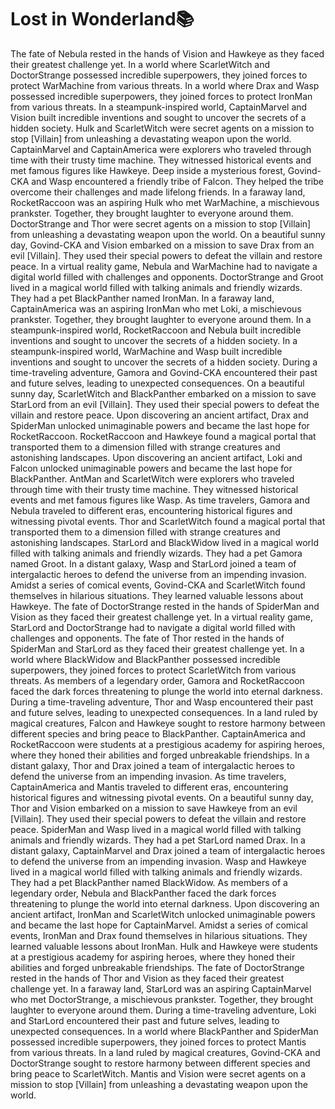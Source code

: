# Lost in Wonderland:books:

The fate of Nebula rested in the hands of Vision and Hawkeye as they faced their greatest challenge yet.
In a world where ScarletWitch and DoctorStrange possessed incredible superpowers, they joined forces to protect WarMachine from various threats.
In a world where Drax and Wasp possessed incredible superpowers, they joined forces to protect IronMan from various threats.
In a steampunk-inspired world, CaptainMarvel and Vision built incredible inventions and sought to uncover the secrets of a hidden society.
Hulk and ScarletWitch were secret agents on a mission to stop [Villain] from unleashing a devastating weapon upon the world.
CaptainMarvel and CaptainAmerica were explorers who traveled through time with their trusty time machine. They witnessed historical events and met famous figures like Hawkeye.
Deep inside a mysterious forest, Govind-CKA and Wasp encountered a friendly tribe of Falcon. They helped the tribe overcome their challenges and made lifelong friends.
In a faraway land, RocketRaccoon was an aspiring Hulk who met WarMachine, a mischievous prankster. Together, they brought laughter to everyone around them.
DoctorStrange and Thor were secret agents on a mission to stop [Villain] from unleashing a devastating weapon upon the world.
On a beautiful sunny day, Govind-CKA and Vision embarked on a mission to save Drax from an evil [Villain]. They used their special powers to defeat the villain and restore peace.
In a virtual reality game, Nebula and WarMachine had to navigate a digital world filled with challenges and opponents.
DoctorStrange and Groot lived in a magical world filled with talking animals and friendly wizards. They had a pet BlackPanther named IronMan.
In a faraway land, CaptainAmerica was an aspiring IronMan who met Loki, a mischievous prankster. Together, they brought laughter to everyone around them.
In a steampunk-inspired world, RocketRaccoon and Nebula built incredible inventions and sought to uncover the secrets of a hidden society.
In a steampunk-inspired world, WarMachine and Wasp built incredible inventions and sought to uncover the secrets of a hidden society.
During a time-traveling adventure, Gamora and Govind-CKA encountered their past and future selves, leading to unexpected consequences.
On a beautiful sunny day, ScarletWitch and BlackPanther embarked on a mission to save StarLord from an evil [Villain]. They used their special powers to defeat the villain and restore peace.
Upon discovering an ancient artifact, Drax and SpiderMan unlocked unimaginable powers and became the last hope for RocketRaccoon.
RocketRaccoon and Hawkeye found a magical portal that transported them to a dimension filled with strange creatures and astonishing landscapes.
Upon discovering an ancient artifact, Loki and Falcon unlocked unimaginable powers and became the last hope for BlackPanther.
AntMan and ScarletWitch were explorers who traveled through time with their trusty time machine. They witnessed historical events and met famous figures like Wasp.
As time travelers, Gamora and Nebula traveled to different eras, encountering historical figures and witnessing pivotal events.
Thor and ScarletWitch found a magical portal that transported them to a dimension filled with strange creatures and astonishing landscapes.
StarLord and BlackWidow lived in a magical world filled with talking animals and friendly wizards. They had a pet Gamora named Groot.
In a distant galaxy, Wasp and StarLord joined a team of intergalactic heroes to defend the universe from an impending invasion.
Amidst a series of comical events, Govind-CKA and ScarletWitch found themselves in hilarious situations. They learned valuable lessons about Hawkeye.
The fate of DoctorStrange rested in the hands of SpiderMan and Vision as they faced their greatest challenge yet.
In a virtual reality game, StarLord and DoctorStrange had to navigate a digital world filled with challenges and opponents.
The fate of Thor rested in the hands of SpiderMan and StarLord as they faced their greatest challenge yet.
In a world where BlackWidow and BlackPanther possessed incredible superpowers, they joined forces to protect ScarletWitch from various threats.
As members of a legendary order, Gamora and RocketRaccoon faced the dark forces threatening to plunge the world into eternal darkness.
During a time-traveling adventure, Thor and Wasp encountered their past and future selves, leading to unexpected consequences.
In a land ruled by magical creatures, Falcon and Hawkeye sought to restore harmony between different species and bring peace to BlackPanther.
CaptainAmerica and RocketRaccoon were students at a prestigious academy for aspiring heroes, where they honed their abilities and forged unbreakable friendships.
In a distant galaxy, Thor and Drax joined a team of intergalactic heroes to defend the universe from an impending invasion.
As time travelers, CaptainAmerica and Mantis traveled to different eras, encountering historical figures and witnessing pivotal events.
On a beautiful sunny day, Thor and Vision embarked on a mission to save Hawkeye from an evil [Villain]. They used their special powers to defeat the villain and restore peace.
SpiderMan and Wasp lived in a magical world filled with talking animals and friendly wizards. They had a pet StarLord named Drax.
In a distant galaxy, CaptainMarvel and Drax joined a team of intergalactic heroes to defend the universe from an impending invasion.
Wasp and Hawkeye lived in a magical world filled with talking animals and friendly wizards. They had a pet BlackPanther named BlackWidow.
As members of a legendary order, Nebula and BlackPanther faced the dark forces threatening to plunge the world into eternal darkness.
Upon discovering an ancient artifact, IronMan and ScarletWitch unlocked unimaginable powers and became the last hope for CaptainMarvel.
Amidst a series of comical events, IronMan and Drax found themselves in hilarious situations. They learned valuable lessons about IronMan.
Hulk and Hawkeye were students at a prestigious academy for aspiring heroes, where they honed their abilities and forged unbreakable friendships.
The fate of DoctorStrange rested in the hands of Thor and Vision as they faced their greatest challenge yet.
In a faraway land, StarLord was an aspiring CaptainMarvel who met DoctorStrange, a mischievous prankster. Together, they brought laughter to everyone around them.
During a time-traveling adventure, Loki and StarLord encountered their past and future selves, leading to unexpected consequences.
In a world where BlackPanther and SpiderMan possessed incredible superpowers, they joined forces to protect Mantis from various threats.
In a land ruled by magical creatures, Govind-CKA and DoctorStrange sought to restore harmony between different species and bring peace to ScarletWitch.
Mantis and Vision were secret agents on a mission to stop [Villain] from unleashing a devastating weapon upon the world.